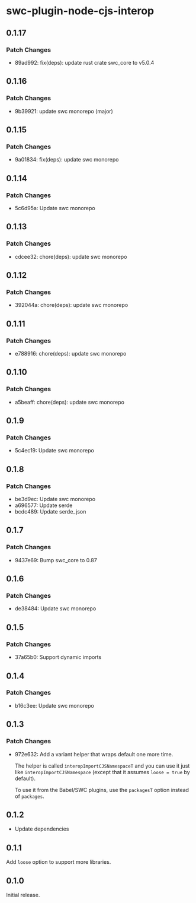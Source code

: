 # swc-plugin-node-cjs-interop

## 0.1.17

### Patch Changes

- 89ad992: fix(deps): update rust crate swc_core to v5.0.4

## 0.1.16

### Patch Changes

- 9b39921: update swc monorepo (major)

## 0.1.15

### Patch Changes

- 9a01834: fix(deps): update swc monorepo

## 0.1.14

### Patch Changes

- 5c6d95a: Update swc monorepo

## 0.1.13

### Patch Changes

- cdcee32: chore(deps): update swc monorepo

## 0.1.12

### Patch Changes

- 392044a: chore(deps): update swc monorepo

## 0.1.11

### Patch Changes

- e788916: chore(deps): update swc monorepo

## 0.1.10

### Patch Changes

- a5beaff: chore(deps): update swc monorepo

## 0.1.9

### Patch Changes

- 5c4ec19: Update swc monorepo

## 0.1.8

### Patch Changes

- be3d9ec: Update swc monorepo
- a696577: Update serde
- bcdc489: Update serde_json

## 0.1.7

### Patch Changes

- 9437e69: Bump swc_core to 0.87

## 0.1.6

### Patch Changes

- de38484: Update swc monorepo

## 0.1.5

### Patch Changes

- 37a65b0: Support dynamic imports

## 0.1.4

### Patch Changes

- b16c3ee: Update swc monorepo

## 0.1.3

### Patch Changes

- 972e632: Add a variant helper that wraps default one more time.

  The helper is called `interopImportCJSNamespaceT` and you can use it just like `interopImportCJSNamespace`
  (except that it assumes `loose = true` by default).

  To use it from the Babel/SWC plugins, use the `packagesT` option instead of `packages`.

## 0.1.2

- Update dependencies

## 0.1.1

Add `loose` option to support more libraries.

## 0.1.0

Initial release.
